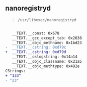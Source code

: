 ## nanoregistryd

> `/usr/libexec/nanoregistryd`

```diff

   __TEXT.__const: 0x678
   __TEXT.__gcc_except_tab: 0x2638
   __TEXT.__objc_methname: 0x1bd23
-  __TEXT.__cstring: 0xd79c
+  __TEXT.__cstring: 0xd79d
   __TEXT.__oslogstring: 0x14a14
   __TEXT.__objc_classname: 0x21a5
   __TEXT.__objc_methtype: 0x492e
CStrings:
+ "133"
- "23"

```

